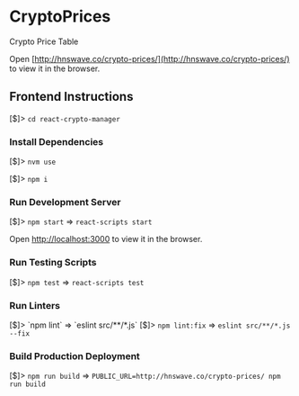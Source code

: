 # CryptoPrices

Crypto Price Table

Open [http://hnswave.co/crypto-prices/](http://hnswave.co/crypto-prices/) to view it in the browser.

## Frontend Instructions

[$]> `cd react-crypto-manager`

### Install Dependencies

[$]> `nvm use`

[$]> `npm i`

### Run Development Server

[$]> `npm start` => `react-scripts start`

Open [http://localhost:3000](http://localhost:3000) to view it in the browser.

### Run Testing Scripts

[$]> `npm test` => `react-scripts test`

### Run Linters

[$]> `npm lint` => `eslint src/**/*.js`
[$]> `npm lint:fix` => `eslint src/**/*.js --fix`

### Build Production Deployment

[$]> `npm run build` => `PUBLIC_URL=http://hnswave.co/crypto-prices/ npm run build`
